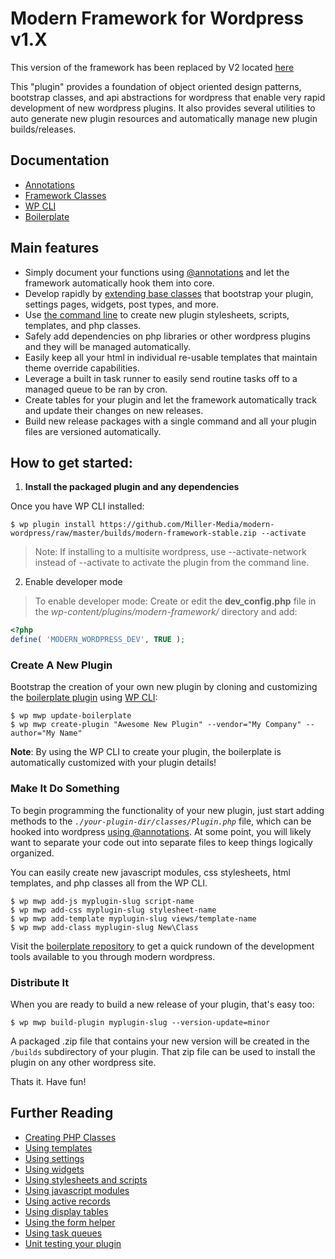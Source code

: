 Modern Framework for Wordpress  v1.X
==================================

This version of the framework has been replaced by V2 located [here](https://github.com/codefarma/mwp-framework)

This "plugin" provides a foundation of object oriented design patterns, bootstrap classes, and api abstractions for wordpress that enable very rapid development of new wordpress plugins. It also provides several utilities to auto generate new plugin resources and automatically manage new plugin builds/releases.

## Documentation

- [Annotations](https://github.com/Miller-Media/modern-wordpress/wiki/@Annotations)
- [Framework Classes](https://github.com/Miller-Media/modern-wordpress/wiki)
- [WP CLI](https://github.com/Miller-Media/modern-wordpress/wiki/WP-CLI)
- [Boilerplate](https://github.com/Miller-Media/wp-plugin-boilerplate)

## Main features

* Simply document your functions using [@annotations](https://github.com/Miller-Media/modern-wordpress/wiki/@Annotations) and let the framework automatically hook them into core.
* Develop rapidly by [extending base classes](https://github.com/Miller-Media/wp-plugin-boilerplate) that bootstrap your plugin, settings pages, widgets, post types, and more.
* Use [the command line](https://github.com/Miller-Media/modern-wordpress/wiki/WP-CLI) to create new plugin stylesheets, scripts, templates, and php classes.
* Safely add dependencies on php libraries or other wordpress plugins and they will be managed automatically.
* Easily keep all your html in individual re-usable templates that maintain theme override capabilities.
* Leverage a built in task runner to easily send routine tasks off to a managed queue to be ran by cron.
* Create tables for your plugin and let the framework automatically track and update their changes on new releases.
* Build new release packages with a single command and all your plugin files are versioned automatically.

## How to get started:

1) **Install the packaged plugin and any dependencies**

Once you have WP CLI installed:
```
$ wp plugin install https://github.com/Miller-Media/modern-wordpress/raw/master/builds/modern-framework-stable.zip --activate
```
> Note: If installing to a multisite wordpress, use --activate-network instead of --activate to activate the plugin from the command line.

2) Enable developer mode 

> To enable developer mode: Create or edit the **dev_config.php** file in the *wp-content/plugins/modern-framework/* directory and add:
```php
<?php
define( 'MODERN_WORDPRESS_DEV', TRUE );
```

### Create A New Plugin
Bootstrap the creation of your own new plugin by cloning and customizing the [boilerplate plugin](https://github.com/Miller-Media/wp-plugin-boilerplate) using [WP CLI](https://wp-cli.org/):
```
$ wp mwp update-boilerplate
$ wp mwp create-plugin "Awesome New Plugin" --vendor="My Company" --author="My Name"
```
**Note**: By using the WP CLI to create your plugin, the boilerplate is automatically customized with your plugin details!

### Make It Do Something
To begin programming the functionality of your new plugin, just start adding methods to the *`./your-plugin-dir/classes/Plugin.php`* file, which can be hooked into wordpress [using @annotations](https://github.com/Miller-Media/modern-wordpress/wiki/@Annotations). At some point, you will likely want to separate your code out into separate files to keep things logically organized.

You can easily create new javascript modules, css stylesheets, html templates, and php classes all from the WP CLI.
```
$ wp mwp add-js myplugin-slug script-name
$ wp mwp add-css myplugin-slug stylesheet-name
$ wp mwp add-template myplugin-slug views/template-name
$ wp mwp add-class myplugin-slug New\Class
```

Visit the [boilerplate repository](https://github.com/Miller-Media/wp-plugin-boilerplate) to get a quick rundown of the development tools available to you through modern wordpress.

### Distribute It
When you are ready to build a new release of your plugin, that's easy too:

```
$ wp mwp build-plugin myplugin-slug --version-update=minor
```
A packaged .zip file that contains your new version will be created in the `/builds` subdirectory of your plugin. That zip file can be used to install the plugin on any other wordpress site.

Thats it. Have fun!

## Further Reading

* [Creating PHP Classes](https://github.com/Miller-Media/wp-plugin-boilerplate/blob/master/README.md#php-classes)
* [Using templates](https://github.com/Miller-Media/wp-plugin-boilerplate/blob/master/README.md#html-templating)
* [Using settings](https://github.com/Miller-Media/wp-plugin-boilerplate/blob/master/README.md#plugin-settings)
* [Using widgets](https://github.com/Miller-Media/wp-plugin-boilerplate/blob/master/README.md#widgets)
* [Using stylesheets and scripts](https://github.com/Miller-Media/wp-plugin-boilerplate/blob/master/README.md#stylesheets-and-scripts)
* [Using javascript modules](https://github.com/Miller-Media/wp-plugin-boilerplate/blob/master/README.md#javascript-module-programming)
* [Using active records](https://github.com/Miller-Media/wp-plugin-boilerplate/blob/master/README.md#database-records)
* [Using display tables](https://github.com/Miller-Media/wp-plugin-boilerplate/blob/master/README.md#active-record-display-tables)
* [Using the form helper](https://github.com/Miller-Media/wp-plugin-boilerplate/blob/master/README.md#form-helper)
* [Using task queues](https://github.com/Miller-Media/wp-plugin-boilerplate/blob/master/README.md#task-queues)
* [Unit testing your plugin](https://github.com/Miller-Media/wp-plugin-boilerplate/blob/master/README.md#testing-your-plugin)
